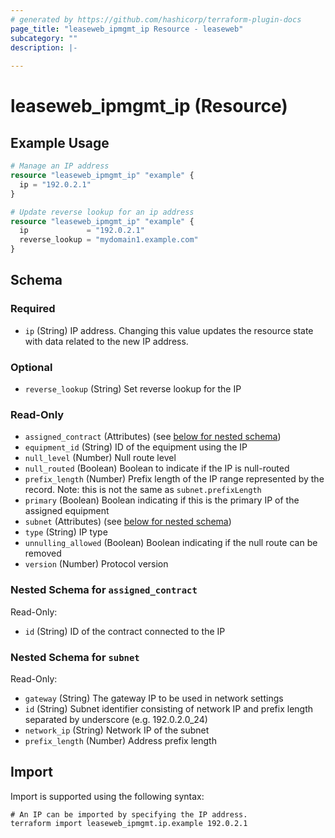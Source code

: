 ```yaml
---
# generated by https://github.com/hashicorp/terraform-plugin-docs
page_title: "leaseweb_ipmgmt_ip Resource - leaseweb"
subcategory: ""
description: |-
  
---
```


# leaseweb_ipmgmt_ip (Resource)



## Example Usage

```terraform
# Manage an IP address
resource "leaseweb_ipmgmt_ip" "example" {
  ip = "192.0.2.1"
}

# Update reverse lookup for an ip address
resource "leaseweb_ipmgmt_ip" "example" {
  ip             = "192.0.2.1"
  reverse_lookup = "mydomain1.example.com"
}
```

<!-- schema generated by tfplugindocs -->
## Schema

### Required

- `ip` (String) IP address. Changing this value updates the resource state with data related to the new IP address.

### Optional

- `reverse_lookup` (String) Set reverse lookup for the IP

### Read-Only

- `assigned_contract` (Attributes) (see [below for nested schema](#nestedatt--assigned_contract))
- `equipment_id` (String) ID of the equipment using the IP
- `null_level` (Number) Null route level
- `null_routed` (Boolean) Boolean to indicate if the IP is null-routed
- `prefix_length` (Number) Prefix length of the IP range represented by the record. Note: this is not the same as `subnet.prefixLength`
- `primary` (Boolean) Boolean indicating if this is the primary IP of the assigned equipment
- `subnet` (Attributes) (see [below for nested schema](#nestedatt--subnet))
- `type` (String) IP type
- `unnulling_allowed` (Boolean) Boolean indicating if the null route can be removed
- `version` (Number) Protocol version

<a id="nestedatt--assigned_contract"></a>
### Nested Schema for `assigned_contract`

Read-Only:

- `id` (String) ID of the contract connected to the IP


<a id="nestedatt--subnet"></a>
### Nested Schema for `subnet`

Read-Only:

- `gateway` (String) The gateway IP to be used in network settings
- `id` (String) Subnet identifier consisting of network IP and prefix length separated by underscore (e.g. 192.0.2.0_24)
- `network_ip` (String) Network IP of the subnet
- `prefix_length` (Number) Address prefix length

## Import

Import is supported using the following syntax:

```shell
# An IP can be imported by specifying the IP address.
terraform import leaseweb_ipmgmt.ip.example 192.0.2.1
```
